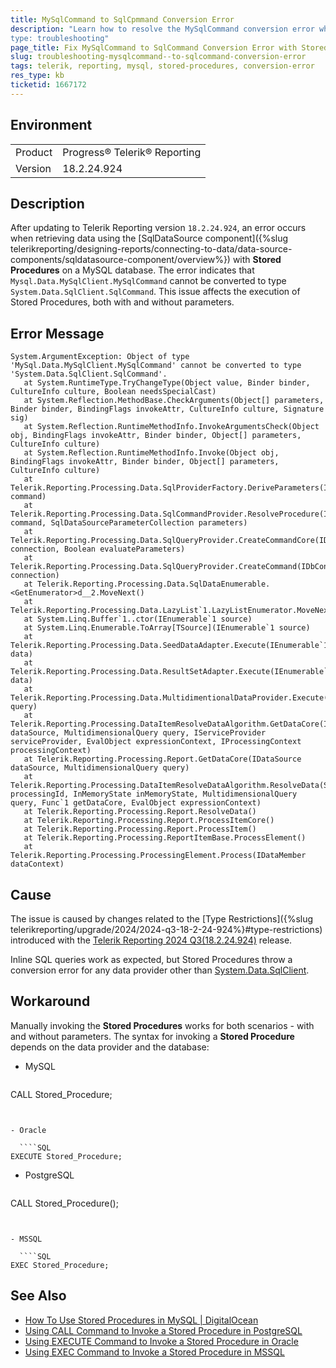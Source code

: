 ```yaml
---
title: MySqlCommand to SqlCpmmand Conversion Error
description: "Learn how to resolve the MySqlCommand conversion error when using Stored Procedures with a MySQL database in Telerik Reporting.
type: troubleshooting"
page_title: Fix MySqlCommand to SqlCommand Conversion Error with Stored Procedures
slug: troubleshooting-mysqlcommand--to-sqlcommand-conversion-error
tags: telerik, reporting, mysql, stored-procedures, conversion-error
res_type: kb
ticketid: 1667172
---
```


## Environment

<table>
  <tbody>
    <tr>
      <td>Product</td>
      <td>Progress® Telerik® Reporting</td>
    </tr>
    <tr>
      <td>Version</td>
      <td>18.2.24.924</td>
    </tr>
  <tbody>
</table>

## Description

After updating to Telerik Reporting version `18.2.24.924`, an error occurs when retrieving data using the [SqlDataSource component]({%slug telerikreporting/designing-reports/connecting-to-data/data-source-components/sqldatasource-component/overview%}) with **Stored Procedures** on a MySQL database. The error indicates that `Mysql.Data.MySqlClient.MySqlCommand` cannot be converted to type `System.Data.SqlClient.SqlCommand`. This issue affects the execution of Stored Procedures, both with and without parameters.

## Error Message

```
System.ArgumentException: Object of type 'MySql.Data.MySqlClient.MySqlCommand' cannot be converted to type 'System.Data.SqlClient.SqlCommand'.
   at System.RuntimeType.TryChangeType(Object value, Binder binder, CultureInfo culture, Boolean needsSpecialCast)
   at System.Reflection.MethodBase.CheckArguments(Object[] parameters, Binder binder, BindingFlags invokeAttr, CultureInfo culture, Signature sig)
   at System.Reflection.RuntimeMethodInfo.InvokeArgumentsCheck(Object obj, BindingFlags invokeAttr, Binder binder, Object[] parameters, CultureInfo culture)
   at System.Reflection.RuntimeMethodInfo.Invoke(Object obj, BindingFlags invokeAttr, Binder binder, Object[] parameters, CultureInfo culture)
   at Telerik.Reporting.Processing.Data.SqlProviderFactory.DeriveParameters(IDbCommand command)
   at Telerik.Reporting.Processing.Data.SqlCommandProvider.ResolveProcedure(IDbCommand command, SqlDataSourceParameterCollection parameters)
   at Telerik.Reporting.Processing.Data.SqlQueryProvider.CreateCommandCore(IDbConnection connection, Boolean evaluateParameters)
   at Telerik.Reporting.Processing.Data.SqlQueryProvider.CreateCommand(IDbConnection connection)
   at Telerik.Reporting.Processing.Data.SqlDataEnumerable.<GetEnumerator>d__2.MoveNext()
   at Telerik.Reporting.Processing.Data.LazyList`1.LazyListEnumerator.MoveNext()
   at System.Linq.Buffer`1..ctor(IEnumerable`1 source)
   at System.Linq.Enumerable.ToArray[TSource](IEnumerable`1 source)
   at Telerik.Reporting.Processing.Data.SeedDataAdapter.Execute(IEnumerable`1 data)
   at Telerik.Reporting.Processing.Data.ResultSetAdapter.Execute(IEnumerable`1 data)
   at Telerik.Reporting.Processing.Data.MultidimentionalDataProvider.Execute(MultidimensionalQuery query)
   at Telerik.Reporting.Processing.DataItemResolveDataAlgorithm.GetDataCore(IDataSource dataSource, MultidimensionalQuery query, IServiceProvider serviceProvider, EvalObject expressionContext, IProcessingContext processingContext)
   at Telerik.Reporting.Processing.Report.GetDataCore(IDataSource dataSource, MultidimensionalQuery query)
   at Telerik.Reporting.Processing.DataItemResolveDataAlgorithm.ResolveData(String processingId, InMemoryState inMemoryState, MultidimensionalQuery query, Func`1 getDataCore, EvalObject expressionContext)
   at Telerik.Reporting.Processing.Report.ResolveData()
   at Telerik.Reporting.Processing.Report.ProcessItemCore()
   at Telerik.Reporting.Processing.Report.ProcessItem()
   at Telerik.Reporting.Processing.ReportItemBase.ProcessElement()
   at Telerik.Reporting.Processing.ProcessingElement.Process(IDataMember dataContext)
```

## Cause

The issue is caused by changes related to the [Type Restrictions]({%slug telerikreporting/upgrade/2024/2024-q3-18-2-24-924%}#type-restrictions) introduced with the [Telerik Reporting 2024 Q3(18.2.24.924)](https://www.telerik.com/support/whats-new/reporting/release-history/progress-telerik-reporting-2024-q3-(18-2-24-924)) release.

Inline SQL queries work as expected, but Stored Procedures throw a conversion error for any data provider other than [System.Data.SqlClient](https://learn.microsoft.com/en-us/dotnet/api/system.data.sqlclient).

## Workaround

Manually invoking the **Stored Procedures** works for both scenarios - with and without parameters. The syntax for invoking a **Stored Procedure** depends on the data provider and the database:

- MySQL

  ````SQL
CALL Stored_Procedure;
````


- Oracle

  ````SQL
EXECUTE Stored_Procedure;
````


- PostgreSQL

  ````SQL
CALL Stored_Procedure();
````


- MSSQL

  ````SQL
EXEC Stored_Procedure;
````


## See Also

* [How To Use Stored Procedures in MySQL | DigitalOcean](https://www.digitalocean.com/community/tutorials/how-to-use-stored-procedures-in-mysql#creating-a-stored-procedure-with-an-input-parameter)
* [Using CALL Command to Invoke a Stored Procedure in PostgreSQL](https://www.postgresql.org/docs/current/sql-call.html)
* [Using EXECUTE Command to Invoke a Stored Procedure in Oracle](https://docs.oracle.com/cd/E11882_01/olap.112/e17122/dml_app_dbms_aw021.htm#OLADM984)
* [Using EXEC Command to Invoke a Stored Procedure in MSSQL](https://learn.microsoft.com/en-us/sql/relational-databases/stored-procedures/execute-a-stored-procedure)
